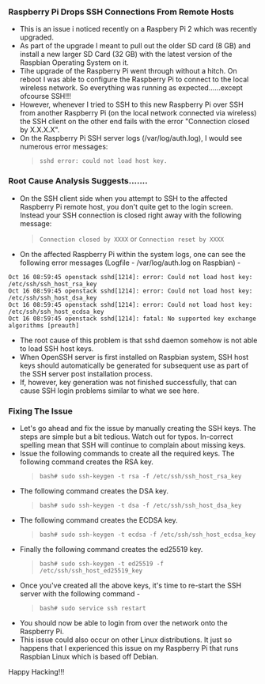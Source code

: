 
### Raspberry Pi Drops SSH Connections From Remote Hosts

* This is an issue i noticed recently on a Raspbery Pi 2 which was recently upgraded. 
* As part of the upgrade I meant to pull out the older SD card (8 GB) and install a new larger SD Card (32 GB) with the latest version of the Raspbian Operating System on it. 
* Tihe upgrade of the Raspberry Pi went through without a hitch. On reboot I was able to configure the Raspberry Pi to connect to the local wireless network. So everything was running as expected......except ofcourse SSH!!!
* However, whenever I tried to SSH to this new Raspberry Pi over SSH from another Raspberry Pi (on the local network connected via wireless) the SSH client on the other end fails with the error "Connection closed by X.X.X.X". 
* On the Raspberry Pi SSH server logs (/var/log/auth.log), I would see numerous error messages:
  > `sshd error: could not load host key.`

### Root Cause Analysis Suggests.......

* On the SSH client side when you attempt to SSH to the affected Raspberry Pi remote host, you don't quite get to the login screen. Instead your SSH connection is closed right away with the following  message: 
  > `Connection closed by XXXX`  or
  > `Connection reset by XXXX`
* On the affected Raspberry Pi within the system logs, one can see the following error messages (Logfile - /var/log/auth.log on Raspbian) - 
```
Oct 16 08:59:45 openstack sshd[1214]: error: Could not load host key: /etc/ssh/ssh_host_rsa_key
Oct 16 08:59:45 openstack sshd[1214]: error: Could not load host key: /etc/ssh/ssh_host_dsa_key
Oct 16 08:59:45 openstack sshd[1214]: error: Could not load host key: /etc/ssh/ssh_host_ecdsa_key
Oct 16 08:59:45 openstack sshd[1214]: fatal: No supported key exchange algorithms [preauth]
```
* The root cause of this problem is that sshd daemon somehow is not able to load SSH host keys.
* When OpenSSH server is first installed on Raspbian system, SSH host keys should automatically be generated for subsequent use as part of the SSH server post installation process. 
* If, however, key generation was not finished successfully, that can cause SSH login problems similar to what we see here.

### Fixing The Issue

* Let's go ahead and fix the issue by manually creating the SSH keys. The steps are simple but a bit tedious. Watch out for typos. In-correct spelling mean that SSH will continue to complain about missing keys.
* Issue the following commands to create all the required keys. The following command creates the RSA key.
  > `bash# sudo ssh-keygen -t rsa -f /etc/ssh/ssh_host_rsa_key`
* The following command creates the DSA key.
  > `bash# sudo ssh-keygen -t dsa -f /etc/ssh/ssh_host_dsa_key`
* The following command creates the ECDSA key.
  > `bash# sudo ssh-keygen -t ecdsa -f /etc/ssh/ssh_host_ecdsa_key`
* Finally the following command creates the ed25519 key.
  > `bash# sudo ssh-keygen -t ed25519 -f /etc/ssh/ssh_host_ed25519_key`
* Once you've created all the above keys, it's time to re-start the SSH server with the following command - 
  > `bash# sudo service ssh restart`
* You should now be able to login from over the network onto the Raspberry Pi. 
* This issue could also occur on other Linux distributions. It just so happens that I experienced this issue on my Raspberry Pi that runs Raspbian Linux which is based off Debian.

Happy Hacking!!!
